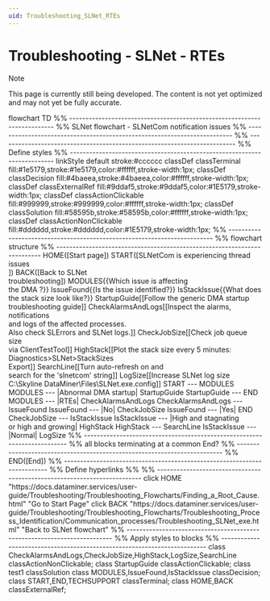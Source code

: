 ```yaml
---
uid: Troubleshooting_SLNet_RTEs
---
```


# Troubleshooting - SLNet - RTEs

> [!NOTE]
> This page is currently still being developed. The content is not yet optimized and may not yet be fully accurate.

<div class="mermaid">
flowchart TD
%% -------------------------------------------------------------------------
%% SLNet flowchart - SLNetCom notification issues
%% -------------------------------------------------------------------------
%% -------------------------------------------------------------------------
%% Define styles
%% -------------------------------------------------------------------------
linkStyle default stroke:#cccccc
classDef classTerminal fill:#1e5179,stroke:#1e5179,color:#ffffff,stroke-width:1px;
classDef classDecision fill:#4baeea,stroke:#4baeea,color:#ffffff,stroke-width:1px;
classDef classExternalRef fill:#9ddaf5,stroke:#9ddaf5,color:#1E5179,stroke-width:1px;
classDef classActionClickable fill:#999999,stroke:#999999,color:#ffffff,stroke-width:1px;
classDef classSolution fill:#58595b,stroke:#58595b,color:#ffffff,stroke-width:1px;
classDef classActionNonClickable fill:#dddddd,stroke:#dddddd,color:#1E5179,stroke-width:1px;
%% -------------------------------------------------------------------------
%% flowchart structure
%% -------------------------------------------------------------------------
  HOME([Start page])
  START([SLNetCom is experiencing thread issues<br/>])
  BACK([Back to SLNet <br/>troubleshooting])
  MODULES{{Which issue is affecting<br/> the DMA ?}}
    IssueFound{{Is the issue identified?}}
    IsStackIssue{{What does the stack size look like?}}
    StartupGuide[[Follow the generic DMA startup troubleshooting guide]]
    CheckAlarmsAndLogs[[Inspect the alarms, notifications <br/>and logs of the affected processes.<br/>Also check SLErrors and SLNet logs.]]
    CheckJobSize[[Check job queue size<br/> via ClientTestTool]]
    HighStack[[Plot the stack size every 5 minutes:<br/> Diagnostics>SLNet>StackSizes<br/>Export]]
    SearchLine[[Turn auto-refresh on and<br/> search for the 'slnetcom' string]]
    LogSize[[Increase SLNet log size<br/> C:\Skyline DataMiner\Files\SLNet.exe.config]]
  START --- MODULES
    MODULES --- |Abnormal DMA startup| StartupGuide
    StartupGuide --- END
    MODULES --- |RTEs| CheckAlarmsAndLogs
    CheckAlarmsAndLogs --- IssueFound
    IssueFound --- |No| CheckJobSize
    IssueFound --- |Yes| END
    CheckJobSize --- IsStackIssue
    IsStackIssue --- |High and stagnating<br/> or high and growing| HighStack
    HighStack --- SearchLine
    IsStackIssue --- |Normal| LogSize
%% -------------------------------------------------------------------------
%% all blocks terminating at a common End?
%% -------------------------------------------------------------------------
%%    END([End])
%% -------------------------------------------------------------------------
%% Define hyperlinks %%
%% -------------------------------------------------------------------------
 click HOME "https://docs.dataminer.services/user-guide/Troubleshooting/Troubleshooting_Flowcharts/Finding_a_Root_Cause.html" "Go to Start Page"
 click BACK "https://docs.dataminer.services/user-guide/Troubleshooting/Troubleshooting_Flowcharts/Troubleshooting_Process_Identification/Communication_processes/Troubleshooting_SLNet_exe.html" "Back to SLNet flowchart"
%% -------------------------------------------------------------------------
%% Apply styles to blocks
%% -------------------------------------------------------------------------
class CheckAlarmsAndLogs,CheckJobSize,HighStack,LogSize,SearchLine classActionNonClickable;
class StartupGuide classActionClickable;
class test1 classSolution
class MODULES,IssueFound,IsStackIssue classDecision;
class START,END,TECHSUPPORT classTerminal;
class HOME,BACK classExternalRef;
</div>
